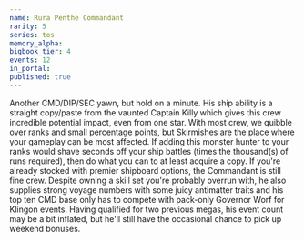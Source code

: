 ```yaml
---
name: Rura Penthe Commandant
rarity: 5
series: tos
memory_alpha:
bigbook_tier: 4
events: 12
in_portal:
published: true
---
```


Another CMD/DIP/SEC yawn, but hold on a minute. His ship ability is a straight copy/paste from the vaunted Captain Killy which gives this crew incredible potential impact, even from one star. With most crew, we quibble over ranks and small percentage points, but Skirmishes are the place where your gameplay can be most affected. If adding this monster hunter to your ranks would shave seconds off your ship battles (times the thousand(s) of runs required), then do what you can to at least acquire a copy.
If you're already stocked with premier shipboard options, the Commandant is still fine crew. Despite owning a skill set you're probably overrun with, he also supplies strong voyage numbers with some juicy antimatter traits and his top ten CMD base only has to compete with pack-only Governor Worf for Klingon events. Having qualified for two previous megas, his event count may be a bit inflated, but he'll still have the occasional chance to pick up weekend bonuses.
